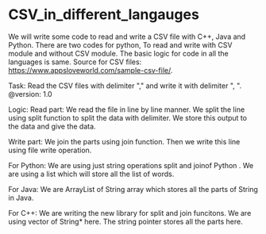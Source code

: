 # CSV_in_different_langauges
We will write some code to read and write a CSV file with C++, Java and Python.
There are two codes for python, To read and write with CSV module and without CSV module. 
The basic logic for code in all the languages is same. 
Source for CSV files: https://www.appsloveworld.com/sample-csv-file/.

Task: Read the CSV files with delimiter "," and write it with delimiter ", ".
@version: 1.0

Logic:
Read part:
We read the file in line by line manner. 
We split the line using split function to split the data with delimiter. 
We store this output to the data and give the data.

Write part: 
We join the parts using join function. 
Then we write this line using file write operation. 

For Python: 
We are using just string operations split and joinof Python . 
We are using a list which will store all the list of words. 

For Java:
We are ArrayList of String array which stores all the parts of String in Java. 

For C++: 
We are writing the new library for split and join funcitons. 
We are using vector of String* here. 
The string pointer stores all the parts here. 
